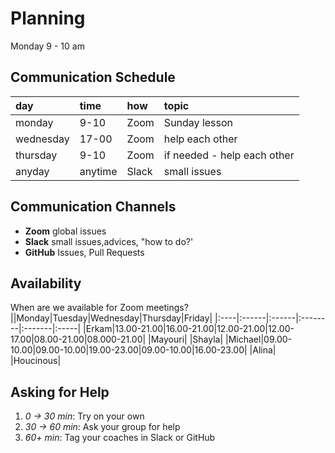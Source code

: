 # Planning

Monday 9 - 10 am

## Communication Schedule

| day       | time    | how   | topic                       |
| :-------- | :------ | :---- | :-------------------------- |
| monday    | 9-10    | Zoom  | Sunday lesson               |
| wednesday | 17-00   | Zoom  | help each other             |
| thursday  | 9-10    | Zoom  | if needed - help each other |
| anyday    | anytime | Slack | small issues                |

## Communication Channels

<!--As a team come up with a plan for how to use each communication channel. What will you discuss on each one? How often will you get in touch on each channel? Below is a starter list of different ways to communicate, go ahead and rewrite this list so it works for your team:-->

- **Zoom** global issues
- **Slack** small issues,advices, "how to do?'
- **GitHub** Issues, Pull Requests

<!--- **Planning Documents**:
- **Slack Messaging**:
- **Video Calls**:
- **Issues**:
- **Pull Requests**:-->

## Availability

When are we available for Zoom meetings?
||Monday|Tuesday|Wednesday|Thursday|Friday|
|:----|:------|:------|:--------|:-------|:-----|
|Erkam|13.00-21.00|16.00-21.00|12.00-21.00|12.00-17.00|08.00-21.00|08.000-21.00|
|Mayouri|
|Shayla|
|Michael|09.00-10.00|09.00-10.00|19.00-23.00|09.00-10.00|16.00-23.00|
|Alina|
|Houcinous|

## Asking for Help

<!--There's a fine line between confidently learning from your mistakes, and stubbornly getting no where. Here is a general guide for when to ask for help based on how long you've been stuck on the same problem:-->

1. _0 -> 30 min_: Try on your own
2. _30 -> 60 min_: Ask your group for help
3. _60+ min_: Tag your coaches in Slack or GitHub
